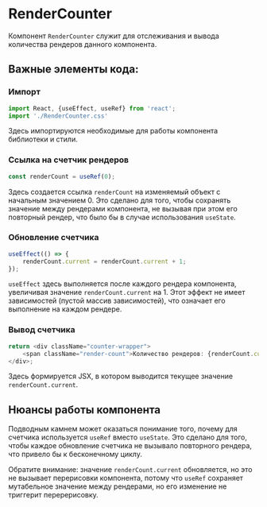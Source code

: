 # RenderCounter
Компонент `RenderCounter` служит для отслеживания и вывода количества рендеров данного компонента.

## Важные элементы кода:
### Импорт
```javascript
import React, {useEffect, useRef} from 'react';
import './RenderCounter.css'
```
Здесь импортируются необходимые для работы компонента библиотеки и стили.

### Ссылка на счетчик рендеров
```javascript
const renderCount = useRef(0);
```
Здесь создается ссылка `renderCount` на изменяемый объект с начальным значением 0. Это сделано для того, чтобы сохранять значение между рендерами компонента, не вызывая при этом его повторный рендер, что было бы в случае использования `useState`.

### Обновление счетчика
```javascript
useEffect(() => {
    renderCount.current = renderCount.current + 1;
});
```
`useEffect` здесь выполняется после каждого рендера компонента, увеличивая значение `renderCount.current` на 1. Этот эффект не имеет зависимостей (пустой массив зависимостей), что означает его выполнение на каждом рендере.

### Вывод счетчика
```javascript
return <div className="counter-wrapper">
    <span className="render-count">Количество рендеров: {renderCount.current}</span>
</div>;
```
Здесь формируется JSX, в котором выводится текущее значение `renderCount.current`.

## Нюансы работы компонента
Подводным камнем может оказаться понимание того, почему для счетчика используется `useRef` вместо `useState`. Это сделано для того, чтобы каждое обновление счетчика не вызывало повторного рендера, что привело бы к бесконечному циклу.

Обратите внимание: значение `renderCount.current` обновляется, но это не вызывает перерисовки компонента, потому что `useRef` сохраняет мутабельное значение между рендерами, но его изменение не триггерит перерерисовку.